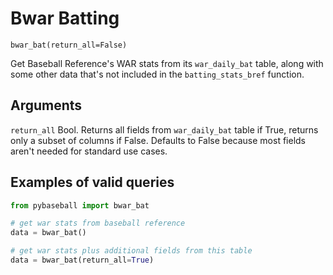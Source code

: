 # Bwar Batting

`bwar_bat(return_all=False)`

Get Baseball Reference's WAR stats from its `war_daily_bat` table, along with some other data that's not included in the `batting_stats_bref` function. 

## Arguments
`return_all` Bool. Returns all fields from `war_daily_bat` table if True, returns only a subset of columns if False. Defaults to False because most fields aren't needed for standard use cases. 

## Examples of valid queries

```python
from pybaseball import bwar_bat

# get war stats from baseball reference 
data = bwar_bat()

# get war stats plus additional fields from this table 
data = bwar_bat(return_all=True)
```
